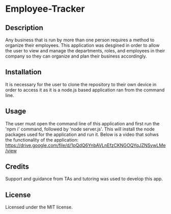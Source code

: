 # Employee-Tracker

## Description
Any business that is run by more than one person requires a method to organize their employees. This application was desgined in order to allow the user to view and manage the departments, roles, and employees in their company so they can organize and plan their business accordingly.

## Installation
It is necessary for the user to clone the repository to their own device in order to access it as it is a node.js based application ran from the command line.

## Usage
The user must open the command line of this application and first run the 'npm i' command, followed by 'node server.js'. This will install the node packages used for the application and run it. Below is a video that sohws the functionality of the application:
https://drive.google.com/file/d/1pQdQ6YnbAVLnEfzCKNGOQYqJZNSywLMe/view

## Credits
Support and guidance from TAs and tutoring was used to develop this app.

## License

Licensed under the MIT license.

